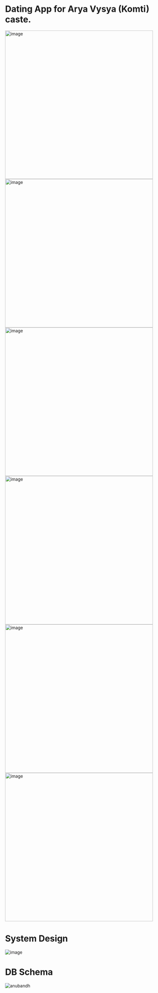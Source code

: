 # Dating App for Arya Vysya (Komti) caste.
<img width="483" alt="image" src="https://github.com/user-attachments/assets/52b510eb-dd6e-4ca3-9d23-7d0c279a3402" />
<img width="483" alt="image" src="https://github.com/user-attachments/assets/202b91fe-0ab9-42a7-8ae8-e028962c9a44" />
<img width="483" alt="image" src="https://github.com/user-attachments/assets/df14d5a7-48ee-42fb-8abc-ee5066b369bf" />
<img width="483" alt="image" src="https://github.com/user-attachments/assets/e6e160e2-9d78-48d8-89b5-fb8d8f62b807" />
<img width="483" alt="image" src="https://github.com/user-attachments/assets/f1837ed6-0793-49e9-a1e3-609c5a8341f7" />
<img width="483" alt="image" src="https://github.com/user-attachments/assets/0be640c5-7390-401d-9f2a-b6203cffbd0d" />

# System Design
![image](https://github.com/user-attachments/assets/6aa31a4c-3eea-45fe-b4a3-19acb1c780f7)

# DB Schema
![anubandh](https://github.com/user-attachments/assets/bce0346b-599b-4b6e-86e8-04029f337ecd)
